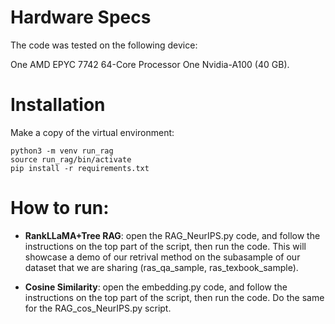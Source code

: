 # Hardware Specs

The code was tested on the following device:

One AMD EPYC 7742 64-Core Processor
One Nvidia-A100 (40 GB).

# Installation

Make a copy of the virtual environment:
```
python3 -m venv run_rag
source run_rag/bin/activate
pip install -r requirements.txt
```

# How to run:

- **RankLLaMA+Tree RAG**: open the RAG_NeurIPS.py code, and follow the instructions on the top part of the script, then run the code. This will showcase a demo of our retrival method on the subasample of our dataset that we are sharing (ras_qa_sample, ras_texbook_sample).

- **Cosine Similarity**: open the embedding.py code, and follow the instructions on the top part of the script, then run the code. Do the same for the RAG_cos_NeurIPS.py script.
